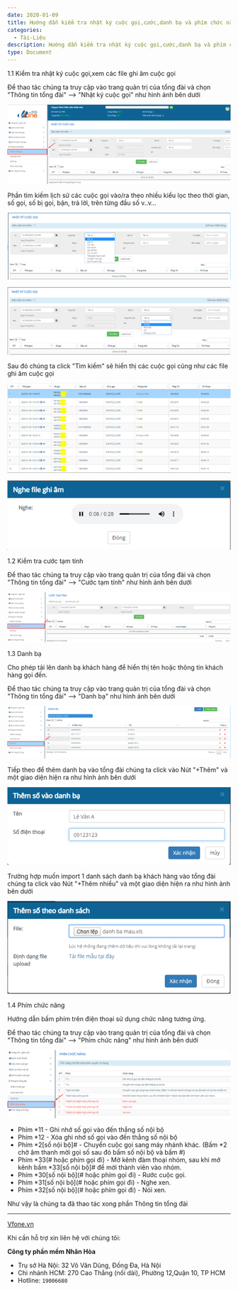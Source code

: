 ```yaml
---
date: 2020-01-09
title: Hướng dẫn kiểm tra nhật ký cuộc gọi,cước,danh bạ và phím chức năng
categories:
  - Tài-Liệu
description: Hướng dẫn kiểm tra nhật ký cuộc gọi,cước,danh bạ và phím chức năng
type: Document
---
```


1.1 Kiểm tra nhật ký cuộc gọi,xem các file ghi âm cuộc gọi

Để thao tác chúng ta truy cập vào trang quản trị của tổng đài và chọn "Thông tin tổng đài" --> "Nhật ký cuộc gọi" như hình ảnh bên dưới

![](/images/thong-tin-tong-dai/nhatky.png)

Phần tìm kiếm lịch sử các cuộc gọi vào/ra theo nhiều kiểu lọc theo thời gian, số gọi, số bị gọi, bận, trả lời, trên từng đầu số v..v…

![](/images/thong-tin-tong-dai/nhatky01.png)

![](/images/thong-tin-tong-dai/nhatky02.png)

Sau đó chúng ta click "Tìm kiếm" sẽ hiển thị các cuộc gọi cũng như các file ghi âm cuộc gọi 

![](/images/thong-tin-tong-dai/nhatky03.png)

![](/images/thong-tin-tong-dai/fileghiam.png)


1.2 Kiểm tra cước tạm tính

Để thao tác chúng ta truy cập vào trang quản trị của tổng đài và chọn "Thông tin tổng đài" --> "Cước tạm tính" như hình ảnh bên dưới

![](/images/thong-tin-tong-dai/cuoctamtinh.png)


1.3 Danh bạ

Cho phép tải lên danh bạ khách hàng để hiển thị tên hoặc thông tin khách hàng gọi đến.

Để thao tác chúng ta truy cập vào trang quản trị của tổng đài và chọn "Thông tin tổng đài" --> "Danh bạ" như hình ảnh bên dưới

![](/images/thong-tin-tong-dai/danhba.png)

Tiếp theo để thêm danh bạ vào tổng đài chúng ta click vào Nút "+Thêm" và một giao diện hiện ra như hình ảnh bên dưới

![](/images/thong-tin-tong-dai/danhba01.png)

Trường hợp muốn import 1 danh sách danh bạ khách hàng vào tổng đài chúng ta click vào Nút "+Thêm nhiều" và một giao diện hiện ra như hình ảnh bên dưới

![](/images/thong-tin-tong-dai/danhba02.png)


1.4 Phím chức năng

Hướng dẫn bấm phím trên điện thoại sử dụng chức năng tương ứng.

Để thao tác chúng ta truy cập vào trang quản trị của tổng đài và chọn "Thông tin tổng đài" --> "Phím chức năng" như hình ảnh bên dưới

![](/images/thong-tin-tong-dai/phimchucnang.png)

+ Phím *11 - Ghi nhớ số gọi vào đến thẳng số nội bộ
+ Phím *12 - Xóa ghi nhớ số gọi vào đến thẳng số nội bộ
+ Phím *2[số nội bộ]# - Chuyển cuộc gọi sang máy nhánh khác. (Bấm *2 chờ âm thanh mời gọi số sau đó bấm số nội bộ và bấm #)
+ Phím *33(# hoặc phím gọi đi) - Mở kênh đàm thoại nhóm, sau khi mở kênh bấm *33[số nội bộ]# để mời thành viên vào nhóm.
+ Phím *30[số nội bộ](# hoặc phím gọi đi) - Rước cuộc gọi.
+ Phím *31[số nội bộ](# hoặc phím gọi đi) - Nghe xen.
+ Phím *32[số nội bộ](# hoặc phím gọi đi) - Nói xen.


Như vậy là chúng ta đã thao tác xong phần Thông tin tổng đài

---
<a href="https://vfone.vn/" target="_blank">Vfone.vn</a>

Khi cần hỗ trợ xin liên hệ với chúng tôi:

**Công ty phần mềm Nhân Hòa**
- Trụ sở Hà Nội: 32 Võ Văn Dũng, Đống Đa, Hà Nội
- Chi nhánh HCM: 270 Cao Thắng (nối dài), Phường 12,Quận 10, TP HCM
- Hotline: `19006680`
